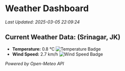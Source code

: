 
# Weather Dashboard

_Last Updated: 2025-03-05 22:09:24_

## Current Weather Data: (Srinagar, JK)
- **Temperature:** 0.8 °C ![Temperature Badge](https://img.shields.io/badge/Temperature-Low%20Temp-blue)
- **Wind Speed:** 2.7 km/h ![Wind Speed Badge](https://img.shields.io/badge/Wind%20Speed-Light%20Wind-blue)

*Powered by Open-Meteo API*
